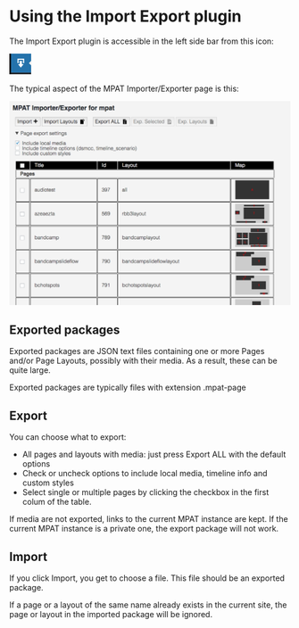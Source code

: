 # Using the Import Export plugin

The Import Export plugin is accessible in the left side bar from this icon:

![Import Export icon](images/importExportIcon.png)

The typical aspect of the MPAT Importer/Exporter page is this:

![Typical IE](images/typicalIE.png)

## Exported packages

Exported packages are JSON text files containing one or more Pages and/or Page Layouts,
possibly with their media. As a result, these can be quite large.

Exported packages are typically files with extension .mpat-page

## Export

You can choose what to export:

* All pages and layouts with media: just press Export ALL with the default options
* Check or uncheck options to include local media, timeline info and custom styles
* Select single or multiple pages by clicking the checkbox in the first colum of the table. 

If media are not exported, links to the current MPAT instance are kept. If the current
MPAT instance is a private one, the export package will not work.

## Import

If you click Import, you get to choose a file. This file should be an exported package.

If a page or a layout of the same name already exists in the current site, 
the page or layout in the imported package will be ignored.

